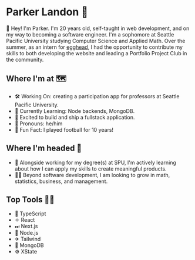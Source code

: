 # Parker Landon 🔭

👋 Hey! I'm Parker. I'm 20 years old, self-taught in web development, and on my way to becoming a software engineer. I'm a sophomore at Seattle Pacific University studying Computer Science and Applied Math. Over the summer, as an intern for [egghead](https://egghead.io), I had the opportunity to contribute my skills to both developing the website and leading a Portfolio Project Club in the community.

## Where I'm at 🗺
- 🛠 Working On: creating a participation app for professors at Seattle Pacific University.
- 🤔 Currently Learning: Node backends, MongoDB.
- 🌵 Excited to build and ship a fullstack application.
- 👑 Pronouns: he/him
- 🏈 Fun Fact: I played football for 10 years!

## Where I'm headed 🎈
- 💎 Alongside working for my degree(s) at SPU, I'm actively learning about how I can apply my skills to create meaningful products.
- 🧙‍♂️ Beyond software development, I am looking to grow in math, statistics, business, and management.

## Top Tools 👷‍♂️
- 💙 TypeScript
- ⚛ React
- ⏭ Next.js
- 📗 Node.js
- ✈ Tailwind
- 🍃 MongoDB
- ⚙ XState
